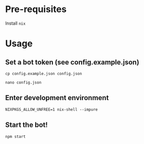 
# Pre-requisites

Install ```nix```

# Usage

## Set a bot token (see config.example.json)
```cp config.example.json config.json```

 ```nano config.json```
## Enter development environment
```NIXPKGS_ALLOW_UNFREE=1 nix-shell --impure```

## Start the bot!
```npm start```
